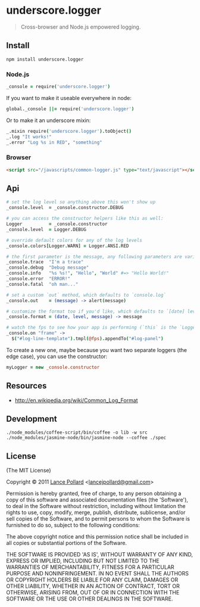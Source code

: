 # underscore.logger

> Cross-browser and Node.js empowered logging.

## Install

```
npm install underscore.logger
```

### Node.js

``` coffeescript
_console = require('underscore.logger')
```

If you want to make it useable everywhere in node:

``` coffeescript
global._console ||= require('underscore.logger')
```

Or to make it an underscore mixin:

``` coffeescript
_.mixin require('underscore.logger').toObject()
_.log "It works!"
_.error "Log %s in RED", "something"
```

### Browser

``` html
<script src="/javascripts/common-logger.js" type="text/javascript"></script>
```

## Api

``` coffeescript
# set the log level so anything above this won't show up
_console.level  = _console.constructor.DEBUG

# you can access the constructor helpers like this as well:
Logger          = _console.constructor
_console.level  = Logger.DEBUG

# override default colors for any of the log levels
_console.colors[Logger.WARN] = Logger.ANSI.RED

# the first parameter is the message, any following parameters are variables.
_console.trace  "I'm a trace"
_console.debug  "Debug message"
_console.info   "%s %s!", "Hello", "World" #=> "Hello World!"
_console.error  "ERROR!"
_console.fatal  "oh man..."

# set a custom `out` method, which defaults to `console.log`
_console.out    = (message) -> alert(message)

# customize the format too if you'd like, which defaults to `[date] level message`
_console.format = (date, level, message) -> message

# watch the fps to see how your app is performing (`this` is the `Logger.Timer` object)
_console.on "frame" ->
  $("#log-line-template").tmpl(@fps).appendTo("#log-panel")
```

To create a new one, maybe because you want two separate loggers (the edge case), you can use the constructor:

``` coffeescript
myLogger = new _console.constructor
```

## Resources

- http://en.wikipedia.org/wiki/Common_Log_Format

## Development

```
./node_modules/coffee-script/bin/coffee -o lib -w src
./node_modules/jasmine-node/bin/jasmine-node --coffee ./spec
```

## License

(The MIT License)

Copyright &copy; 2011 [Lance Pollard](http://twitter.com/viatropos) &lt;lancejpollard@gmail.com&gt;

Permission is hereby granted, free of charge, to any person obtaining a copy of this software and associated documentation files (the 'Software'), to deal in the Software without restriction, including without limitation the rights to use, copy, modify, merge, publish, distribute, sublicense, and/or sell copies of the Software, and to permit persons to whom the Software is furnished to do so, subject to the following conditions:

The above copyright notice and this permission notice shall be included in all copies or substantial portions of the Software.

THE SOFTWARE IS PROVIDED 'AS IS', WITHOUT WARRANTY OF ANY KIND, EXPRESS OR IMPLIED, INCLUDING BUT NOT LIMITED TO THE WARRANTIES OF MERCHANTABILITY, FITNESS FOR A PARTICULAR PURPOSE AND NONINFRINGEMENT. IN NO EVENT SHALL THE AUTHORS OR COPYRIGHT HOLDERS BE LIABLE FOR ANY CLAIM, DAMAGES OR OTHER LIABILITY, WHETHER IN AN ACTION OF CONTRACT, TORT OR OTHERWISE, ARISING FROM, OUT OF OR IN CONNECTION WITH THE SOFTWARE OR THE USE OR OTHER DEALINGS IN THE SOFTWARE.
